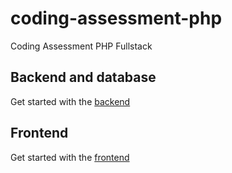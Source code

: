 # coding-assessment-php
Coding Assessment PHP Fullstack

## Backend and database
Get started with the [backend](/backend/README.md)

## Frontend
Get started with the [frontend](/frontend/README.md)
